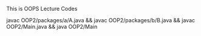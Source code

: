 This is OOPS Lecture Codes


javac OOP2/packages/a/A.java && javac OOP2/packages/b/B.java && javac OOP2/Main.java && java OOP2/Main